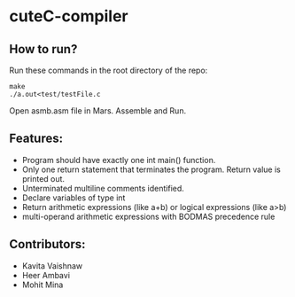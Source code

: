 # cuteC-compiler

## How to run?
Run these commands in the root directory of the repo:
```
make
./a.out<test/testFile.c
```
Open asmb.asm file in Mars. Assemble and Run.

## Features:
- Program should have exactly one int main() function. 
- Only one return statement that terminates the program. Return value is printed out.
- Unterminated multiline comments identified.
- Declare variables of type int 
- Return arithmetic expressions (like a+b) or logical expressions (like a>b)
- multi-operand arithmetic expressions with BODMAS precedence rule

## Contributors:
- Kavita Vaishnaw
- Heer Ambavi
- Mohit Mina
